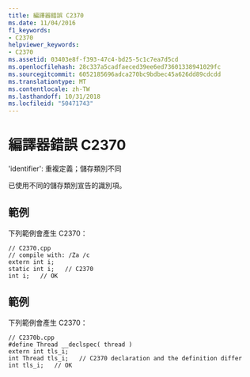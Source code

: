 ```yaml
---
title: 編譯器錯誤 C2370
ms.date: 11/04/2016
f1_keywords:
- C2370
helpviewer_keywords:
- C2370
ms.assetid: 03403e8f-f393-47c4-bd25-5c1c7ea7d5cd
ms.openlocfilehash: 28c337a5cadfaeced39ee6ed73601338941029fc
ms.sourcegitcommit: 6052185696adca270bc9bdbec45a626dd89cdcdd
ms.translationtype: MT
ms.contentlocale: zh-TW
ms.lasthandoff: 10/31/2018
ms.locfileid: "50471743"
---
```

# <a name="compiler-error-c2370"></a>編譯器錯誤 C2370

'identifier': 重複定義；儲存類別不同

已使用不同的儲存類別宣告的識別項。

## <a name="example"></a>範例

下列範例會產生 C2370：

```
// C2370.cpp
// compile with: /Za /c
extern int i;
static int i;   // C2370
int i;   // OK
```

## <a name="example"></a>範例

下列範例會產生 C2370：

```
// C2370b.cpp
#define Thread __declspec( thread )
extern int tls_i;
int Thread tls_i;   // C2370 declaration and the definition differ
int tls_i;   // OK
```